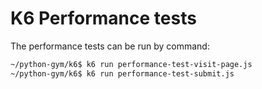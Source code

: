 # K6 Performance tests

The performance tests can be run by command:

```sh
~/python-gym/k6$ k6 run performance-test-visit-page.js
~/python-gym/k6$ k6 run performance-test-submit.js
```
